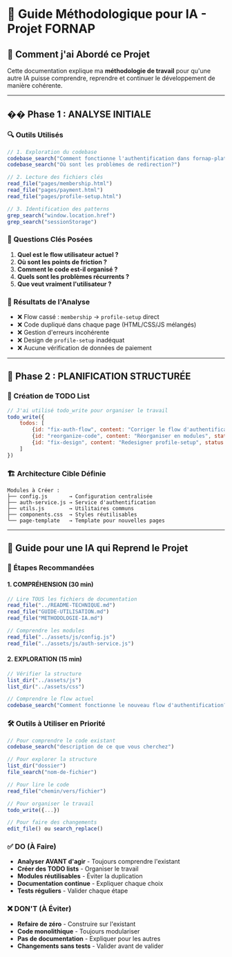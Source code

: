 # 🤖 Guide Méthodologique pour IA - Projet FORNAP

## 🎯 Comment j'ai Abordé ce Projet

Cette documentation explique ma **méthodologie de travail** pour qu'une autre IA puisse comprendre, reprendre et continuer le développement de manière cohérente.

---

## �� Phase 1 : ANALYSE INITIALE

### 🔍 Outils Utilisés
```javascript
// 1. Exploration du codebase
codebase_search("Comment fonctionne l'authentification dans fornap-platform?")
codebase_search("Où sont les problèmes de redirection?")

// 2. Lecture des fichiers clés
read_file("pages/membership.html")
read_file("pages/payment.html") 
read_file("pages/profile-setup.html")

// 3. Identification des patterns
grep_search("window.location.href")
grep_search("sessionStorage")
```

### 🧠 Questions Clés Posées
1. **Quel est le flow utilisateur actuel ?**
2. **Où sont les points de friction ?**
3. **Comment le code est-il organisé ?**
4. **Quels sont les problèmes récurrents ?**
5. **Que veut vraiment l'utilisateur ?**

### 📝 Résultats de l'Analyse
- ❌ Flow cassé : `membership` → `profile-setup` direct
- ❌ Code dupliqué dans chaque page (HTML/CSS/JS mélangés)
- ❌ Gestion d'erreurs incohérente
- ❌ Design de `profile-setup` inadéquat
- ❌ Aucune vérification de données de paiement

---

## 📌 Phase 2 : PLANIFICATION STRUCTURÉE

### 🎯 Création de TODO List
```javascript
// J'ai utilisé todo_write pour organiser le travail
todo_write({
    todos: [
        {id: "fix-auth-flow", content: "Corriger le flow d'authentification", status: "in_progress"},
        {id: "reorganize-code", content: "Réorganiser en modules", status: "pending"},
        {id: "fix-design", content: "Redesigner profile-setup", status: "pending"}
    ]
})
```

### 🏗️ Architecture Cible Définie
```
Modules à Créer :
├── config.js       → Configuration centralisée
├── auth-service.js → Service d'authentification
├── utils.js        → Utilitaires communs
├── components.css  → Styles réutilisables
└── page-template   → Template pour nouvelles pages
```

---

## 🤖 Guide pour une IA qui Reprend le Projet

### 🎯 Étapes Recommandées

#### 1. **COMPRÉHENSION** (30 min)
```javascript
// Lire TOUS les fichiers de documentation
read_file("../README-TECHNIQUE.md")
read_file("GUIDE-UTILISATION.md") 
read_file("METHODOLOGIE-IA.md")

// Comprendre les modules
read_file("../assets/js/config.js")
read_file("../assets/js/auth-service.js")
```

#### 2. **EXPLORATION** (15 min)
```javascript
// Vérifier la structure
list_dir("../assets/js")
list_dir("../assets/css")

// Comprendre le flow actuel
codebase_search("Comment fonctionne le nouveau flow d'authentification?")
```

### 🛠️ Outils à Utiliser en Priorité

```javascript
// Pour comprendre le code existant
codebase_search("description de ce que vous cherchez")

// Pour explorer la structure
list_dir("dossier")
file_search("nom-de-fichier")

// Pour lire le code
read_file("chemin/vers/fichier")

// Pour organiser le travail
todo_write({...})

// Pour faire des changements
edit_file() ou search_replace()
```

### ✅ DO (À Faire)
- **Analyser AVANT d'agir** - Toujours comprendre l'existant
- **Créer des TODO lists** - Organiser le travail
- **Modules réutilisables** - Éviter la duplication
- **Documentation continue** - Expliquer chaque choix
- **Tests réguliers** - Valider chaque étape

### ❌ DON'T (À Éviter)
- **Refaire de zéro** - Construire sur l'existant
- **Code monolithique** - Toujours modulariser
- **Pas de documentation** - Expliquer pour les autres
- **Changements sans tests** - Valider avant de valider

